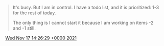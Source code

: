 > It's busy\. But I am in control\. I have a todo list, and it is prioritized: 1\-3 for the rest of today\.  
>   
> The only thing is I cannot start it because I am working on items \-2 and \-1 still\.

<img src="../../media/tweet.ico" width="12" /> [Wed Nov 17 14:26:29 +0000 2021](https://twitter.com/DromerDenker/status/1460977649036283904)